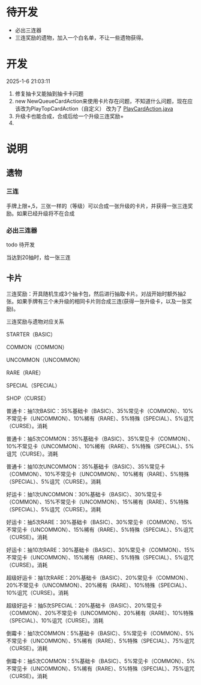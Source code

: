 # 待开发

* 必出三连器
* 三连奖励的遗物，加入一个白名单，不让一些遗物获得。

# 开发

2025-1-6 21:03:11

1. 修复抽卡又能抽到抽卡卡问题
2. new NewQueueCardAction来使用卡片存在问题，不知道什么问题，现在应该改为PlayTopCardAction（自定义） 改为了 [PlayCardAction.java](src%2Fmain%2Fjava%2Flottery%2Factions%2FPlayCardAction.java)
3. 升级卡也能合成，合成后给一个升级三连奖励+
4. 

# 说明

## 遗物

### 三连

手牌上限+,5，三张一样的（等级）可以合成一张升级的卡片，并获得一张三连奖励。如果已经升级将不在合成

### 必出三连器

todo 待开发

当达到20抽时，给一张三连

## 卡片

三连奖励：开具随机生成3个抽卡包，然后进行抽取卡片。对战开始时额外抽2张。如果手牌有三个未升级的相同卡片则合成三连(获得一张升级卡，以及一张奖励)。

三连奖励与遗物对应关系

STARTER（BASIC）

COMMON（COMMON）

UNCOMMON（UNCOMMON）

RARE（RARE）

SPECIAL（SPECIAL）

SHOP（CURSE）

普通卡：抽1次BASIC：35%基础卡（BASIC）、35%常见卡（COMMON）、10%不常见卡（UNCOMMON）、10%稀有（RARE）、5%特殊（SPECIAL）、5%诅咒（CURSE）。消耗

普通卡：抽5次COMMON：35%基础卡（BASIC）、35%常见卡（COMMON）、10%不常见卡（UNCOMMON）、10%稀有（RARE）、5%特殊（SPECIAL）、5%诅咒（CURSE）。消耗

普通卡：抽10次UNCOMMON：35%基础卡（BASIC）、35%常见卡（COMMON）、10%不常见卡（UNCOMMON）、10%稀有（RARE）、5%特殊（SPECIAL）、5%诅咒（CURSE）。消耗

好运卡：抽1次UNCOMMON：30%基础卡（BASIC）、30%常见卡（COMMON）、15%不常见卡（UNCOMMON）、15%稀有（RARE）、5%特殊（SPECIAL）、5%诅咒（CURSE）。消耗

好运卡：抽5次RARE：30%基础卡（BASIC）、30%常见卡（COMMON）、15%不常见卡（UNCOMMON）、15%稀有（RARE）、5%特殊（SPECIAL）、5%诅咒（CURSE）。消耗

好运卡：抽10次RARE：30%基础卡（BASIC）、30%常见卡（COMMON）、15%不常见卡（UNCOMMON）、15%稀有（RARE）、5%特殊（SPECIAL）、5%诅咒（CURSE）。消耗

超级好运卡：抽1次RARE：20%基础卡（BASIC）、20%常见卡（COMMON）、20%不常见卡（UNCOMMON）、20%稀有（RARE）、10%特殊（SPECIAL）、10%诅咒（CURSE）。消耗

超级好运卡：抽5次SPECIAL：20%基础卡（BASIC）、20%常见卡（COMMON）、20%不常见卡（UNCOMMON）、20%稀有（RARE）、10%特殊（SPECIAL）、10%诅咒（CURSE）。消耗

倒霉卡：抽1次COMMON：5%基础卡（BASIC）、5%常见卡（COMMON）、5%不常见卡（UNCOMMON）、5%稀有（RARE）、5%特殊（SPECIAL）、75%诅咒（CURSE）。消耗

倒霉卡：抽5次COMMON：5%基础卡（BASIC）、5%常见卡（COMMON）、5%不常见卡（UNCOMMON）、5%稀有（RARE）、5%特殊（SPECIAL）、75%诅咒（CURSE）。消耗
